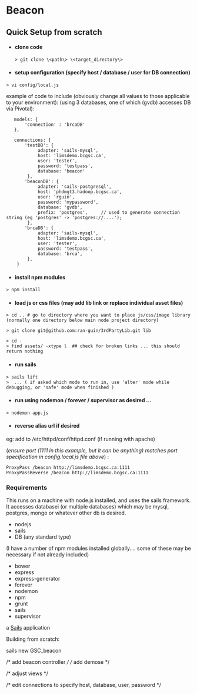 # Beacon

## Quick Setup from scratch

* #### clone code 

  ```
  > git clone \<path\> \<target_directory\>
  ```

* #### setup configuration (specify host / database / user for DB connection) 

```
> vi config/local.js 
```
example of code to include (obviously change all values to those applicable to your environment):
 (using 3 databases, one of which (gvdb) accesses DB via Pivotal):

```
   models: {
       'connection' : 'brcaDB'
   },

   connections: {
       'testDB': {
            adapter: 'sails-mysql',
            host: 'limsdemo.bcgsc.ca',
            user: 'tester',
            password: 'testpass',
            database: 'beacon'
        },
       'beaconDB': {
            adapter: 'sails-postgresql',
            host: 'phdmgt3.hadoop.bcgsc.ca',
            user: 'rguin',
            password: 'mypassword',
            database: 'gvdb',
            prefix: 'postgres',     // used to generate connection string (eg 'postgres' -> 'postgres://....');
        },
       'brcaDB': {
            adapter: 'sails-mysql',
            host: 'limsdemo.bcgsc.ca',
            user: 'tester',
            password: 'testpass',
            database: 'brca',
        },
    }
```
* #### install npm modules
```
> npm install
```
* #### load js or css files (may add lib link or replace individual asset files)
```
> cd .. # go to directory where you want to place js/css/image library (normally one directory below main node project directory)

> git clone git@github.com:ran-guin/3rdPartyLib.git lib

> cd -
> find assets/ -xtype l  ## check for broken links ... this should return nothing
```

* #### run sails
```
> sails lift   
>  ... ( if asked which mode to run in, use 'alter' mode while debugging, or 'safe' mode when finished )
```

* #### run using nodemon / forever / supervisor as desired ... 
```
> nodemon app.js
```

* #### reverse alias url if desired 


eg: add to /etc/httpd/conf/httpd.conf (if running with apache)

(*ensure port (1111 in this example, but it can be anything) matches port specification in config.local.js file above*) :

```
ProxyPass /beacon http://limsdemo.bcgsc.ca:1111
ProxyPassReverse /beacon http://limsdemo.bcgsc.ca:1111
```

### Requirements

This runs on a machine with node.js installed, and uses the sails framework.
It accesses databasei (or multiple databases) which may be mysql, postgres, mongo or whatever other db is desired.

* nodejs
* sails
* DB (any standard type)

(I have a number of npm modules installed globally.... some of these may be necessary if not already included)
* bower
* express
* express-generator
* forever
* nodemon
* npm
* grunt
* sails
* supervisor

a [Sails](http://sailsjs.org) application

Building from scratch:

sails new GSC_beacon

/* add beacon controller */
/* add demose */

/* adjust views */

/* edit connections   to specify host, database, user, password */
